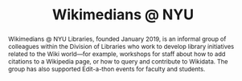---
pid: wikimedians
done: true
title: Wikimedians @ NYU
featured: true
category: Other
tags:
- public-humanities
abstract: Wikimedians @ NYU Libraries, founded January 2019, is an informal group
  of colleagues within the Division of Libraries who work to develop library initiatives
  related to the Wiki world—for example, workshops for staff about how to add citations
  to a Wikipedia page, or how to query and contribute to Wikidata. The group has also
  supported Edit-a-thon events for faculty and students.
pis:
- provo
- karlin
- kehoe
link: https://guides.nyu.edu/wikimedia-toolkit
image: /media/projects/wikimedians.jpg
order: '010'
layout: project
---